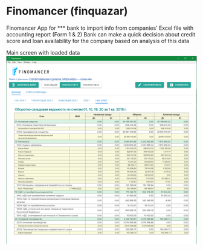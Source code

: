 # Finomancer (finquazar)

Finomancer App for *** bank to import info from companies' Excel file with accounting report (Form 1 & 2) 
Bank can make a quick decision about credit score and loan availability for the company based on analysis of this data 

Main screen with loaded data
![main screen](/images/main.png)



